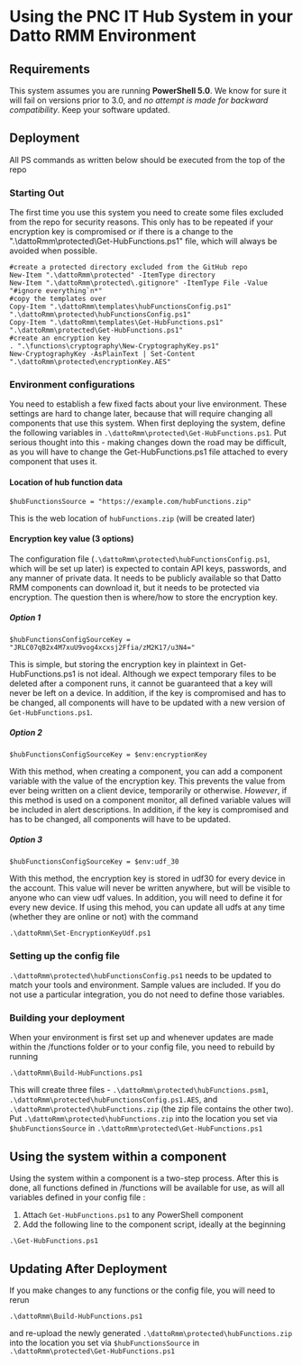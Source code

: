 # Using the PNC IT Hub System in your Datto RMM Environment
## Requirements
This system assumes you are running **PowerShell 5.0**. We know for sure it will fail on versions prior to 3.0, and *no attempt is made for backward compatibility*. Keep your software updated.
## Deployment
All PS commands as written below should be executed from the top of the repo
### Starting Out
The first time you use this system you need to create some files excluded from the repo for security reasons. This only has to be repeated if your encryption key is compromised or if there is a change to the ".\dattoRmm\protected\Get-HubFunctions.ps1" file, which will always be avoided when possible.
```
#create a protected directory excluded from the GitHub repo
New-Item ".\dattoRmm\protected" -ItemType directory 
New-Item ".\dattoRmm\protected\.gitignore" -ItemType File -Value "#ignore everything`n*"
#copy the templates over
Copy-Item ".\dattoRmm\templates\hubFunctionsConfig.ps1" ".\dattoRmm\protected\hubFunctionsConfig.ps1"
Copy-Item ".\dattoRmm\templates\Get-HubFunctions.ps1" ".\dattoRmm\protected\Get-HubFunctions.ps1"
#create an encryption key
. ".\functions\cryptography\New-CryptographyKey.ps1"
New-CryptographyKey -AsPlainText | Set-Content ".\dattoRmm\protected\encryptionKey.AES"
```
### Environment configurations
You need to establish a few fixed facts about your live environment. These settings are hard to change later, because that will require changing all components that use this system. When first deploying the system, define the following variables in `.\dattoRmm\protected\Get-HubFunctions.ps1`. Put serious thought into this - making changes down the road may be difficult, as you will have to change the Get-HubFunctions.ps1 file attached to every component that uses it.
#### Location of hub function data
```
$hubFunctionsSource = "https://example.com/hubFunctions.zip"
```
This is the web location of `hubFunctions.zip` (will be created later)
#### Encryption key value (3 options)
The configuration file (`.\dattoRmm\protected\hubFunctionsConfig.ps1`, which will be set up later) is expected to contain API keys, passwords, and any manner of private data. It needs to be publicly available so that Datto RMM components can download it, but it needs to be protected via encryption. The question then is where/how to store the encryption key.
##### Option 1
```
$hubFunctionsConfigSourceKey = "JRLC07qB2x4M7xuU9vog4xcxsj2Ffia/zM2K17/u3N4="
```
This is simple, but storing the encryption key in plaintext in Get-HubFunctions.ps1 is not ideal. Although we expect temporary files to be deleted after a component runs, it cannot be guaranteed that a key will never be left on a device. In addition, if the key is compromised and has to be changed, all components will have to be updated with a new version of `Get-HubFunctions.ps1`.
##### Option 2
```
$hubFunctionsConfigSourceKey = $env:encryptionKey
```
With this method, when creating a component, you can add a component variable with the value of the encryption key. This prevents the value from ever being written on a client device, temporarily or otherwise. *However*, if this method is used on a component monitor, all defined variable values will be included in alert descriptions. In addition, if the key is compromised and has to be changed, all components will have to be updated.
##### Option 3
```
$hubFunctionsConfigSourceKey = $env:udf_30
```
With this method, the encryption key is stored in udf30 for every device in the account. This value will never be written anywhere, but will be visible to anyone who can view udf values. In addition, you will need to define it for every new device. 
If using this mehod, you can update all udfs at any time (whether they are online or not) with the command
```
.\dattoRmm\Set-EncryptionKeyUdf.ps1
```
### Setting up the config file
`.\dattoRmm\protected\hubFunctionsConfig.ps1` needs to be updated to match your tools and environment. Sample values are included. If you do not use a particular integration, you do not need to define those variables.
### Building your deployment
When your environment is first set up and whenever updates are made within the /functions folder or to your config file, you need to rebuild by running
```
.\dattoRmm\Build-HubFunctions.ps1
```
This will create three files - `.\dattoRmm\protected\hubFunctions.psm1`, `.\dattoRmm\protected\hubFunctionsConfig.ps1.AES`, and `.\dattoRmm\protected\hubFunctions.zip` (the zip file contains the other two). Put `.\dattoRmm\protected\hubFunctions.zip` into the location you set via `$hubFunctionsSource` in `.\dattoRmm\protected\Get-HubFunctions.ps1`
## Using the system within a component
Using the system within a component is a two-step process. After this is done, all functions defined in /functions will be available for use, as will all variables defined in your config file :
1. Attach `Get-HubFunctions.ps1` to any PowerShell component
2. Add the following line to the component script, ideally at the beginning
```
.\Get-HubFunctions.ps1
```
## Updating After Deployment
If you make changes to any functions or the config file, you will need to rerun
```
.\dattoRmm\Build-HubFunctions.ps1
```
and re-upload the newly generated `.\dattoRmm\protected\hubFunctions.zip` into the location you set via `$hubFunctionsSource` in `.\dattoRmm\protected\Get-HubFunctions.ps1`